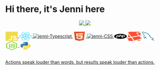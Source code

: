 

# Hi there, it's Jenni here

<div align="center">
  <a href="https://github.com/jennilira">
  <img height="150em" src="https://github-readme-stats.vercel.app/api?username=jennilira&show_icons=true&theme=dark&include_all_commits=true&count_private=true"/>
  <img height="150em" src="https://github-readme-stats.vercel.app/api/top-langs/?username=jennilira&layout=compact&langs_count=7&theme=dark"/>
</div>
  
  <div style="display: inline_block"><br>
  <img align="center" alt="jenni-Js" height="30" width="40" src="https://raw.githubusercontent.com/devicons/devicon/master/icons/javascript/javascript-plain.svg">
<!--   <img align="center" alt="jenni-Java" height="30" width="40" src="https://cdn.jsdelivr.net/gh/devicons/devicon/icons/java/java-original-wordmark.svg"> -->
  <img align="center" alt="jenni-React" height="30" width="40" src="https://raw.githubusercontent.com/devicons/devicon/master/icons/react/react-original.svg">
  <img align="center" alt="jenni-Typescript" height="30" width="40" src="https://cdn.jsdelivr.net/gh/devicons/devicon/icons/typescript/typescript-original.svg">
  <img align="center" alt="jenni-HTML" height="30" width="40" src="https://raw.githubusercontent.com/devicons/devicon/master/icons/html5/html5-original.svg">
  <img align="center" alt="jenni-CSS" height="30" width="40" src="https://cdn.jsdelivr.net/gh/devicons/devicon/icons/css3/css3-original.svg">
<!--   <img align="center" alt="jenni-FIREBASE" height="30" width="40" src="https://raw.githubusercontent.com/devicons/devicon/master/icons/firebase/firebase-plain.svg"> -->
  <img align="center" alt="jenni-PHP" height="30" width="40" src="https://raw.githubusercontent.com/devicons/devicon/master/icons/php/php-plain.svg">
  <img align="center" alt="jenni-LARAVEL" height="30" width="40" src="https://raw.githubusercontent.com/devicons/devicon/master/icons/laravel/laravel-plain.svg">
  <img align="center" alt="jenni-MYSQL" height="30" width="40" src="https://raw.githubusercontent.com/devicons/devicon/master/icons/mysql/mysql-plain.svg">
<!--   <img align="center" alt="jenni-MONGODB" height="30" width="40" src="https://raw.githubusercontent.com/devicons/devicon/master/icons/mongodb/mongodb-original.svg"> -->
  <img align="center" alt="jenni-NODEJS" height="30" width="40" src="https://raw.githubusercontent.com/devicons/devicon/master/icons/nodejs/nodejs-plain.svg">
  <img align="center" alt="jenni-python" height="30" width="40" src="https://raw.githubusercontent.com/devicons/devicon/master/icons/python/python-original.svg">
</div>
  
  ##

<p>Actions speak louder than words, but results speak louder than actions.<p> 
